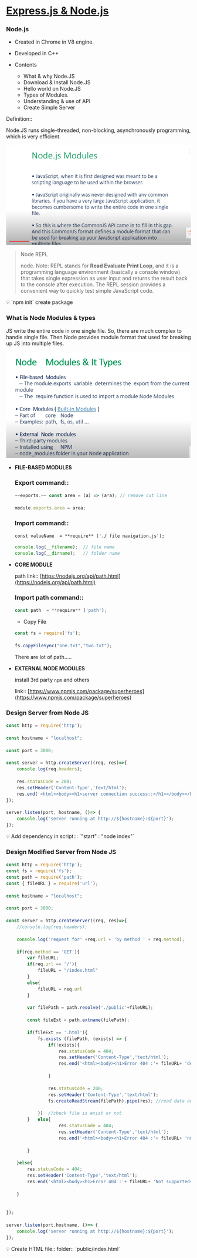 # **[Express.js & Node.js](https://www.youtube.com/watch?v=G8uL0lFFoN0)**

### Node.js

- Created in Chrome in V8 engine.
- Developed in C++

- Contents
    - What & why Node.JS
    - Download & Install Node.JS
    - Hello world on Node.JS
    - Types of Modules.
    - Understanding & use of API
    - Create Simple Server
    

Definition::

Node.JS runs single-threaded, non-blocking, asynchronously programming, which is very efficient.

<div align="center">
  <img alt="Demo" src="./11.png" />
</div>

> Node REPL
> 
> 
> 
> node. Note: REPL stands for **Read Evaluate Print Loop**, and it is a programming language environment (basically a console window) that takes single expression as user input and returns the result back to the console after execution. The REPL session provides a convenient way to quickly test simple JavaScript code.
> 

<aside>
💡 `npm init`   create package

</aside>

### What is Node Modules & types

JS write the entire code in one single file. So, there are much complex to handle single file. Then Node provides module format that used for breaking up JS into multiple files.

<div align="center">
  <img alt="Demo" src="./22.png" />
</div>

- **FILE-BASED MODULES**
    
    ### Export command::
    
    ```jsx
    ~~exports.~~ const area = (a) => (a*a); // remove cut line
    
    module.exports.area = area;   
    ```
    
    ### Import command::
    
    ```
    const valueName  = **require** ('./ file navigation.js');
    ```
    
    ```jsx
    console.log(__filename);  // file name
    console.log(__dirname);   // folder name
    ```
    

- **CORE MODULE**
    
    path link:: [https://nodejs.org/api/path.html](https://nodejs.org/api/path.html)
    
    ### Import path command::
    
    ```jsx
    const path  = **require** ('path');
    ```
    
    - Copy File
    
    ```jsx
    const fs = require('fs');
    
    fs.copyFileSync("one.txt","two.txt");
    ```
    
    There are lot of path…..
    
- **EXTERNAL NODE MODULES**
    
    install 3rd party `npm` and others 
    
    link:: [https://www.npmjs.com/package/superheroes](https://www.npmjs.com/package/superheroes)
    

### Design Server from Node JS

```jsx
const http = require('http');

const hostname = "localhost";

const port = 3000;

const server = http.createServer((req, res)=>{
    console.log(req.headers);

    res.statusCode = 200;
    res.setHeader('Content-Type','text/html');
    res.end('<html><body><h1>server connection success::</h1></body></html>');
});

server.listen(port, hostname, ()=> {
    console.log('server running at http://${hostname}:${port}');
});
```

<aside>
💡 Add  dependency in script:::  `"start" : "node index"`

</aside>

### Design Modified Server from Node JS

```jsx
const http = require('http');
const fs = require('fs');
const path = require('path');
const { fileURL } = require('url');

const hostname = "localhost";

const port = 3000;

const server = http.createServer((req, res)=>{
    //console.log(req.headers);

    console.log('request for' +req.url + 'by method ' + req.method);

    if(req.method == 'GET'){
        var fileURL;
        if(req.url == '/'){
            fileURL = "/index.html"
        }
        else{
            fileURL = req.url
        }

        var filePath = path.resolve('./public'+fileURL);

        const fileExt = path.extname(filePath);

        if(fileExt == '.html'){
            fs.exists (filePath, (exists) => {
                if(!exists){
                    res.statusCode = 404;
                    res.setHeader('Content-Type','text/html');
                    res.end('<html><body><h1>Error 404 :'+ fileURL+ 'does not exists</h1></body></html>');

                }

                res.statusCode = 200;
                res.setHeader('Content-Type','text/html');
                fs.createReadStream(filePath).pipe(res); //read data and converts in string show.

            })  //check file is exist or not
        }   else{
                    res.statusCode = 404;
                    res.setHeader('Content-Type','text/html');
                    res.end('<html><body><h1>Error 404 :'+ fileURL+ 'not a html file</h1></body></html>');

        }

    }else{
        res.statusCode = 404;
        res.setHeader('Content-Type','text/html');
        res.end('<html><body><h1>Error 404 :'+ fileURL+ 'Not supported</h1></body></html>');

    }

    
});

server.listen(port,hostname, ()=> {
    console.log('server running at http://${hostname}:${port}');
});
```

<aside>
💡 Create HTML file:: folder:: `public/index.html`

</aside>
